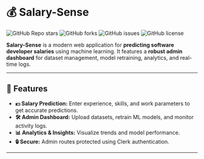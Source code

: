 # 💰 Salary-Sense

![GitHub Repo stars](https://img.shields.io/github/stars/piyush1519/Salary-Sense-backup?style=social)
![GitHub forks](https://img.shields.io/github/forks/piyush1519/Salary-Sense-backup?style=social)
![GitHub issues](https://img.shields.io/github/issues/piyush1519/Salary-Sense-backup)
![GitHub license](https://img.shields.io/github/license/piyush1519/Salary-Sense-backup)

**Salary-Sense** is a modern web application for **predicting software developer salaries** using machine learning. It features a **robust admin dashboard** for dataset management, model retraining, analytics, and real-time logs.

---

## 🚀 Features

- **💵 Salary Prediction:** Enter experience, skills, and work parameters to get accurate predictions.  
- **🛠 Admin Dashboard:** Upload datasets, retrain ML models, and monitor activity logs.  
- **📊 Analytics & Insights:** Visualize trends and model performance.  
- **🔒 Secure:** Admin routes protected using Clerk authentication.  

---



